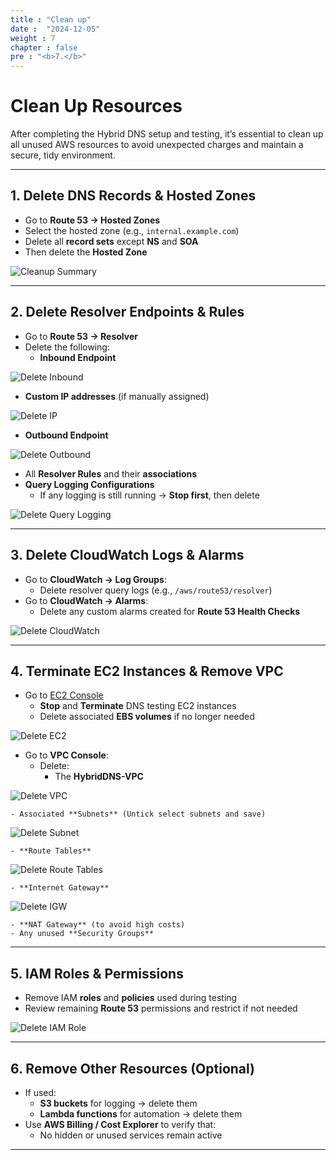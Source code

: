 ```yaml
---
title : "Clean up"
date :  "2024-12-05"
weight : 7
chapter : false
pre : "<b>7.</b>"
---
```


# Clean Up Resources

After completing the Hybrid DNS setup and testing, it’s essential to clean up all unused AWS resources to avoid unexpected charges and maintain a secure, tidy environment.

---

## 1. Delete DNS Records & Hosted Zones

- Go to **Route 53 → Hosted Zones**
- Select the hosted zone (e.g., `internal.example.com`)
- Delete all **record sets** except **NS** and **SOA**
- Then delete the **Hosted Zone**

![Cleanup Summary](/images/cleanup/xoaHotedzone.png)

---

## 2. Delete Resolver Endpoints & Rules

- Go to **Route 53 → Resolver**
- Delete the following:
  - **Inbound Endpoint**

![Delete Inbound](/images/cleanup/xoainbound.png)

- **Custom IP addresses** (if manually assigned)

![Delete IP](/images/cleanup/xoaIP.png)

- **Outbound Endpoint**

![Delete Outbound](/images/cleanup/xoaoutbound.png)

- All **Resolver Rules** and their **associations**
- **Query Logging Configurations**
  - If any logging is still running → **Stop first**, then delete

![Delete Query Logging](/images/cleanup/xoaquery.png)

---

## 3. Delete CloudWatch Logs & Alarms

- Go to **CloudWatch → Log Groups**:
  - Delete resolver query logs (e.g., `/aws/route53/resolver`)
- Go to **CloudWatch → Alarms**:
  - Delete any custom alarms created for **Route 53 Health Checks**

![Delete CloudWatch](/images/cleanup/xoaCW.png)

---

## 4. Terminate EC2 Instances & Remove VPC

- Go to [EC2 Console](https://console.aws.amazon.com/ec2)
  - **Stop** and **Terminate** DNS testing EC2 instances
  - Delete associated **EBS volumes** if no longer needed

![Delete EC2](/images/cleanup/xoaEC2.png)

- Go to **VPC Console**:
  - Delete:
    - The **HybridDNS-VPC**

![Delete VPC](/images/cleanup/xoaVPC.png)

    - Associated **Subnets** (Untick select subnets and save)

![Delete Subnet](/images/cleanup/xoaEdit.png)

    - **Route Tables**

![Delete Route Tables](/images/cleanup/xoaRT.png)

    - **Internet Gateway**

![Delete IGW](/images/cleanup/xoaIGW.png)

    - **NAT Gateway** (to avoid high costs)
    - Any unused **Security Groups**

---

## 5. IAM Roles & Permissions

- Remove IAM **roles** and **policies** used during testing
- Review remaining **Route 53** permissions and restrict if not needed

![Delete IAM Role](/images/cleanup/xoaRole.png)

---

## 6. Remove Other Resources (Optional)

- If used:
  - **S3 buckets** for logging → delete them
  - **Lambda functions** for automation → delete them
- Use **AWS Billing / Cost Explorer** to verify that:
  - No hidden or unused services remain active

---

